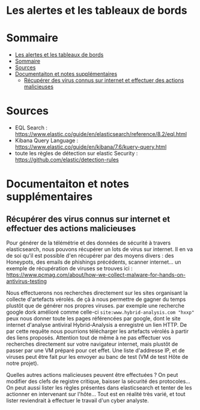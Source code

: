 # Les alertes et les tableaux de bords

# Sommaire

- [Les alertes et les tableaux de bords](#les-alertes-et-les-tableaux-de-bords)
- [Sommaire](#sommaire)
- [Sources](#sources)
- [Documentaiton et notes supplémentaires](#documentaiton-et-notes-supplémentaires)
  - [Récupérer des virus connus sur internet et effectuer des actions malicieuses](#récupérer-des-virus-connus-sur-internet-et-effectuer-des-actions-malicieuses)

# Sources

- EQL Search : https://www.elastic.co/guide/en/elasticsearch/reference/8.2/eql.html
- Kibana Query Language : https://www.elastic.co/guide/en/kibana/7.6/kuery-query.html
- toute les règles de détection sur elastic Security : https://github.com/elastic/detection-rules

# Documentaiton et notes supplémentaires

## Récupérer des virus connus sur internet et effectuer des actions malicieuses

Pour générer de la télémétrie et des données de sécurité à travers elasticsearch, nous pouvons récupérer un lots de virus sur internet. Il en va de soi qu'il est possible d'en récupérer par des moyens divers : des Honeypots, des emails de phishings précédents, scanner internet... un exemple de récupération de viruses se trouves ici : https://www.pcmag.com/about/how-we-collect-malware-for-hands-on-antivirus-testing

Nous effectuerons nos recherches directement sur les sites organisant la collecte d'artefacts vérolés. de çà à nous permettre de gagner du temps plustôt que de générer nos propres viruses.  par exemple une recherche google dork amélioré comme celle-ci `site:www.hybrid-analysis.com "hxxp"` peux nous donner toute les pages référencées par google, dont le site internet d'analyse antiviral Hybrid-Analysis a enregistré un lien HTTP. De par cette requête nous pourrions télécharger les artefacts vérolés à partir des liens proposés. Attention tout de même à ne pas effectuer vos recherches directement sur votre navigateur internet, mais plustôt de passer par une VM préparé pour cet effet. Une liste d'addresse IP, et de viruses peut être fait pur les envoyer au banc de test (VM de test Hôte de notre projet).

Quelles autres actions malicieuses peuvent être effectuées ? On peut modifier des clefs de registre critique, baisser la sécurité des protocoles... On peut aussi lister les règles présentes dans elasticsearch et tenter de les actionner en intervenant sur l'hôte... Tout est en réalité très varié, et tout lister reviendrait à effectuer le travail d'un cyber analyste.